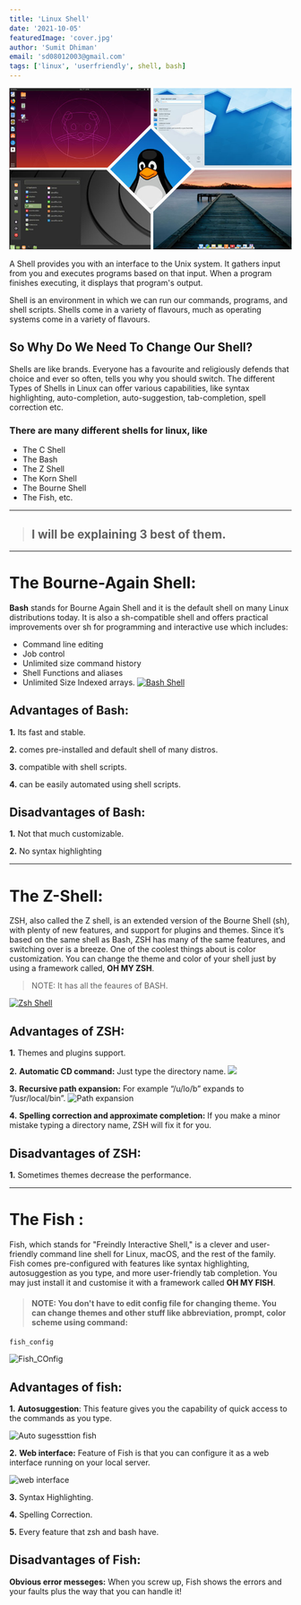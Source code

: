 ```yaml
---
title: 'Linux Shell'
date: '2021-10-05'
featuredImage: 'cover.jpg'
author: 'Sumit Dhiman'
email: 'sd08012003@gmail.com'
tags: ['linux', 'userfriendly', shell, bash]
---
```


![Cover Image](./cover.jpg)

A Shell provides you with an interface to the Unix system. It gathers input from you and executes programs based on that input. When a program finishes executing, it displays that program's output.

Shell is an environment in which we can run our commands, programs, and shell scripts. Shells come in a variety of flavours, much as operating systems come in a variety of flavours.

## So Why Do We Need To Change Our Shell?

Shells are like brands. Everyone has a favourite and religiously defends that choice and ever so often, tells you why you should switch. The different Types of Shells in Linux can offer various capabilities, like syntax highlighting, auto-completion, auto-suggestion, tab-completion, spell correction etc.

### There are many different shells for linux, like

- The C Shell
- The Bash
- The Z Shell
- The Korn Shell
- The Bourne Shell
- The Fish, etc.

---

> ## I will be explaining 3 best of them.

---

# The Bourne-Again Shell:

**Bash** stands for Bourne Again Shell and it is the default shell on many Linux distributions today. It is also a sh-compatible shell and offers practical improvements over sh for programming and interactive use which includes:

- Command line editing
- Job control
- Unlimited size command history
- Shell Functions and aliases
- Unlimited Size Indexed arrays.
  [![Bash Shell ](https://www.cyberciti.biz/media/new/faq/2016/01/Hello-World-Bash-Shell-Script-Program.jpg 'Bash Shell ')](http://https://www.cyberciti.biz/media/new/faq/2016/01/Hello-World-Bash-Shell-Script-Program.jpg 'Bash Shell ')

## Advantages of Bash:

**1.** Its fast and stable.

**2.** comes pre-installed and default shell of many distros.

**3.** compatible with shell scripts.

**4.** can be easily automated using shell scripts.

## Disadvantages of Bash:

**1.** Not that much customizable.

**2.** No syntax highlighting

---

# The Z-Shell:

ZSH, also called the Z shell, is an extended version of the Bourne Shell (sh), with plenty of new features, and support for plugins and themes. Since it’s based on the same shell as Bash, ZSH has many of the same features, and switching over is a breeze.
One of the coolest things about is color customization. You can change the theme and color of your shell just by using a framework called, **OH MY ZSH**.

> NOTE: It has all the feaures of BASH.

[![Zsh Shell](https://user-images.githubusercontent.com/49100982/108254744-777cb400-716c-11eb-9407-1463775bbc25.jpg 'Zsh Shell')](http://https://user-images.githubusercontent.com/49100982/108254744-777cb400-716c-11eb-9407-1463775bbc25.jpg 'Zsh Shell')

## Advantages of ZSH:

**1.** Themes and plugins support.

**2.** **Automatic CD command:** Just type the directory name.
![](https://i.ibb.co/vCnWTvc/Screenshot-from-2021-10-04-14-01-58.png)

**3.** **Recursive path expansion:** For example “/u/lo/b” expands to “/usr/local/bin”.
![Path expansion](https://i.ibb.co/CVJWHMC/ezgif-com-gif-maker.gif 'Path expansion')

**4.** **Spelling correction and approximate completion:** If you make a minor mistake typing a directory name, ZSH will fix it for you.

## Disadvantages of ZSH:

**1.** Sometimes themes decrease the performance.

---

# The Fish :

Fish, which stands for "Freindly Interactive Shell," is a clever and user-friendly command line shell for Linux, macOS, and the rest of the family.
Fish comes pre-configured with features like syntax highlighting, autosuggestion as you type, and more user-friendly tab completion.
You may just install it and customise it with a framework called **OH MY FISH**.

> #### NOTE: You don't have to edit config file for changing theme. You can change themes and other stuff like abbreviation, prompt, color scheme using command:

    fish_config

![Fish_COnfig](https://i.ibb.co/WDBVBZV/ezgif-com-gif-maker-1.gif 'Fish_COnfig')

## Advantages of fish:

**1.** **Autosuggestion**: This feature gives you the capability of quick access to the commands as you type.

![Auto sugessttion fish](https://i.ibb.co/Hn2PRdC/Screenshot-from-2021-10-05-20-22-13.png 'Auto sugessttion fish')

**2.** **Web interface:** Feature of Fish is that you can configure it as a web interface running on your local server.

![web interface](https://i.ibb.co/N2k0Xz6/Screenshot-from-2021-10-05-20-24-57.png 'web interface')

**3.** Syntax Highlighting.

**4.** Spelling Correction.

**5.** Every feature that zsh and bash have.

## Disadvantages of Fish:

**Obvious error messeges:** When you screw up, Fish shows the errors and your faults plus the way that you can handle it!
